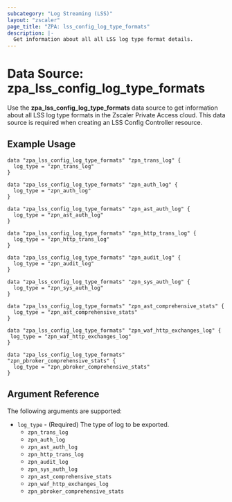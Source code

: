 ```yaml
---
subcategory: "Log Streaming (LSS)"
layout: "zscaler"
page_title: "ZPA: lss_config_log_type_formats"
description: |-
  Get information about all all LSS log type format details.
---
```


# Data Source: zpa_lss_config_log_type_formats

Use the **zpa_lss_config_log_type_formats** data source to get information about all LSS log type formats in the Zscaler Private Access cloud. This data source is required when creating an LSS Config Controller resource.

## Example Usage

```hcl
data "zpa_lss_config_log_type_formats" "zpn_trans_log" {
  log_type = "zpn_trans_log"
}

data "zpa_lss_config_log_type_formats" "zpn_auth_log" {
  log_type = "zpn_auth_log"
}

data "zpa_lss_config_log_type_formats" "zpn_ast_auth_log" {
  log_type = "zpn_ast_auth_log"
}

data "zpa_lss_config_log_type_formats" "zpn_http_trans_log" {
  log_type = "zpn_http_trans_log"
}

data "zpa_lss_config_log_type_formats" "zpn_audit_log" {
  log_type = "zpn_audit_log"
}

data "zpa_lss_config_log_type_formats" "zpn_sys_auth_log" {
  log_type = "zpn_sys_auth_log"
}

data "zpa_lss_config_log_type_formats" "zpn_ast_comprehensive_stats" {
  log_type = "zpn_ast_comprehensive_stats"
}

data "zpa_lss_config_log_type_formats" "zpn_waf_http_exchanges_log" {
 log_type = "zpn_waf_http_exchanges_log"
}

data "zpa_lss_config_log_type_formats" "zpn_pbroker_comprehensive_stats" {
  log_type = "zpn_pbroker_comprehensive_stats"
}
```

## Argument Reference

The following arguments are supported:

* `log_type` - (Required) The type of log to be exported.
  * `zpn_trans_log`
  * `zpn_auth_log`
  * `zpn_ast_auth_log`
  * `zpn_http_trans_log`
  * `zpn_audit_log`
  * `zpn_sys_auth_log`
  * `zpn_ast_comprehensive_stats`
  * `zpn_waf_http_exchanges_log`
  * `zpn_pbroker_comprehensive_stats`
